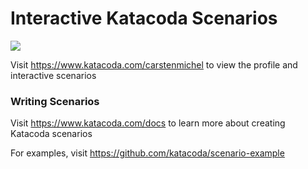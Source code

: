 # Interactive Katacoda Scenarios

[![](http://shields.katacoda.com/katacoda/carstenmichel/count.svg)](https://www.katacoda.com/carstenmichel "Get your profile on Katacoda.com")

Visit https://www.katacoda.com/carstenmichel to view the profile and interactive scenarios

### Writing Scenarios
Visit https://www.katacoda.com/docs to learn more about creating Katacoda scenarios

For examples, visit https://github.com/katacoda/scenario-example

